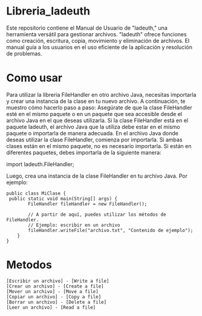 # Libreria_ladeuth
Este repositorio contiene el Manual de Usuario de "ladeuth," una herramienta versátil para gestionar archivos. "ladeuth" ofrece funciones como creación, escritura, copia, movimiento y eliminación de archivos. El manual guía a los usuarios en el uso eficiente de la aplicación y resolución de problemas.

# Como usar 
Para utilizar la libreria FileHandler en otro archivo Java, necesitas importarla y crear una instancia de la clase en tu nuevo archivo. A continuación, te muestro cómo hacerlo paso a
paso:
Asegúrate de que la clase FileHandler esté en el mismo paquete o en un paquete que sea accesible desde el archivo Java en el que deseas utilizarla. Si la clase FileHandler está en el paquete ladeuth, el archivo Java que la utiliza debe estar en el mismo paquete o importarla de manera adecuada.
En el archivo Java donde deseas utilizar la clase FileHandler, comienza por importarla. Si ambas clases están en el mismo paquete, no es necesario importarla. Si están en diferentes paquetes, debes importarla de la siguiente manera:

import ladeuth.FileHandler;

Luego, crea una instancia de la clase FileHandler en tu archivo Java. Por ejemplo:
```
public class MiClase {
 public static void main(String[] args) {
        FileHandler fileHandler = new FileHandler();

        // A partir de aquí, puedes utilizar los métodos de FileHandler.
        // Ejemplo: escribir en un archivo
        fileHandler.writeFile("archivo.txt", "Contenido de ejemplo");
    }
}
```
# Metodos
```
[Escribir un archivo] - [Write a file]
[Crear un archivo] - [Create a file]
[Mover un archivo] - [Move a file]
[Copiar un archivo] - [Copy a file]
[Borrar un archivo] - [Delete a file]
[Leer un archivo] - [Read a file]
```
